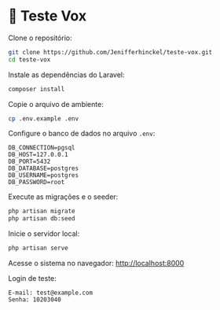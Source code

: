 # 🧩 Teste Vox

Clone o repositório:
```bash
git clone https://github.com/Jenifferhinckel/teste-vox.git
cd teste-vox
```

Instale as dependências do Laravel:
```bash
composer install
```

Copie o arquivo de ambiente:
```bash
cp .env.example .env
```

Configure o banco de dados no arquivo `.env`:
```env
DB_CONNECTION=pgsql
DB_HOST=127.0.0.1
DB_PORT=5432
DB_DATABASE=postgres
DB_USERNAME=postgres
DB_PASSWORD=root
```

Execute as migrações e o seeder:
```bash
php artisan migrate
php artisan db:seed
```

Inicie o servidor local:
```bash
php artisan serve
```

Acesse o sistema no navegador:
[http://localhost:8000](http://localhost:8000)

Login de teste:
```text
E-mail: test@example.com
Senha: 10203040
```
